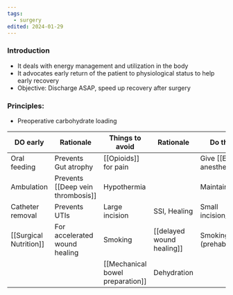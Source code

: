 ```yaml
---
tags:
  - surgery
edited: 2024-01-29
---
```

### Introduction
- It deals with energy management and utilization in the body
- It advocates early return of the patient to physiological status to help early recovery 
- Objective: Discharge ASAP, speed up recovery after surgery
### Principles: 
- Preoperative carbohydrate loading

| DO early               | Rationale                         | Things to avoid                  | Rationale                 | Do this instead                     |
| ---------------------- | --------------------------------- | -------------------------------- | ------------------------- | ----------------------------------- |
| Oral feeding           | Prevents Gut atrophy              | [[Opioids]] for pain             |                           | Give [[Epidural anesthesia]]        |
| Ambulation             | Prevents [[Deep vein thrombosis]] | Hypothermia                      |                           | Maintain euthermia                  |
| Catheter removal       | Prevents UTIs                     | Large incision                   | SSI, Healing              | Small incision/Laparoscopy          |
| [[Surgical Nutrition]] | For accelerated wound healing     | Smoking                          | [[delayed wound healing]] | Smoking cessation (prehabilitation) |
|                        |                                   | [[Mechanical bowel preparation]] | Dehydration               |                                     |

